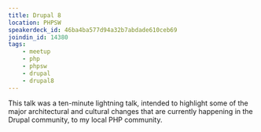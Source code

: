 ```yaml
---
title: Drupal 8
location: PHPSW
speakerdeck_id: 46ba4ba577d94a32b7abdade610ceb69
joindin_id: 14380
tags:
    - meetup
    - php
    - phpsw
    - drupal
    - drupal8
---
```

This talk was a ten-minute lightning talk, intended to highlight some of the major architectural and cultural changes
that are currently happening in the Drupal community, to my local PHP community.
